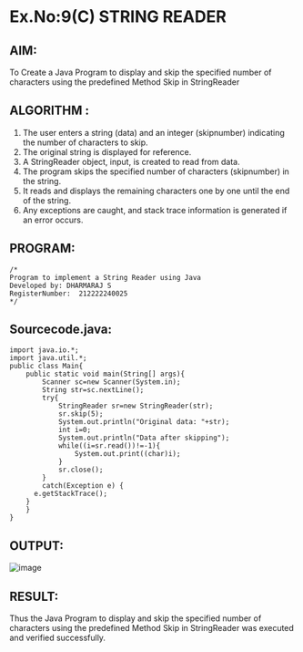 # Ex.No:9(C)             STRING READER
## AIM:
 To Create a Java Program to display and skip the specified number of characters using the predefined Method Skip in StringReader


## ALGORITHM :
1.  The user enters a string (data) and an integer (skipnumber) indicating the number of characters to skip.
2.	The original string is displayed for reference.
3.	A StringReader object, input, is created to read from data.
4.	The program skips the specified number of characters (skipnumber) in the string.
5.	It reads and displays the remaining characters one by one until the end of the string.
6.	Any exceptions are caught, and stack trace information is generated if an error occurs.


## PROGRAM:
 ```
/*
Program to implement a String Reader using Java
Developed by: DHARMARAJ S
RegisterNumber:  212222240025
*/
```

## Sourcecode.java:
```
import java.io.*;
import java.util.*;
public class Main{
    public static void main(String[] args){
        Scanner sc=new Scanner(System.in);
        String str=sc.nextLine();
        try{
            StringReader sr=new StringReader(str);
            sr.skip(5);
            System.out.println("Original data: "+str);
            int i=0;
            System.out.println("Data after skipping");
            while((i=sr.read())!=-1){
                System.out.print((char)i);
            }
            sr.close();
        }
        catch(Exception e) {
      e.getStackTrace();
    }
    }
}
```
## OUTPUT:

![image](https://github.com/user-attachments/assets/3c277647-6547-46ca-9fe8-d4be0d403bfc)


## RESULT:
Thus the Java Program to display and skip the specified number of characters using the predefined Method Skip in StringReader was executed and verified successfully.

